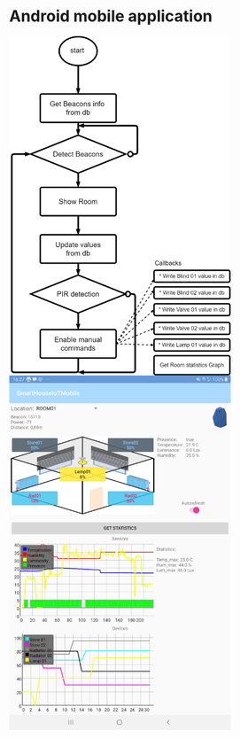 # Android mobile application

<img align="left" width="400" src="Media/DiagramSmartBuildingMobApp.png">
<img align="left" width="400" src="Media/MobileApp.jpg">
